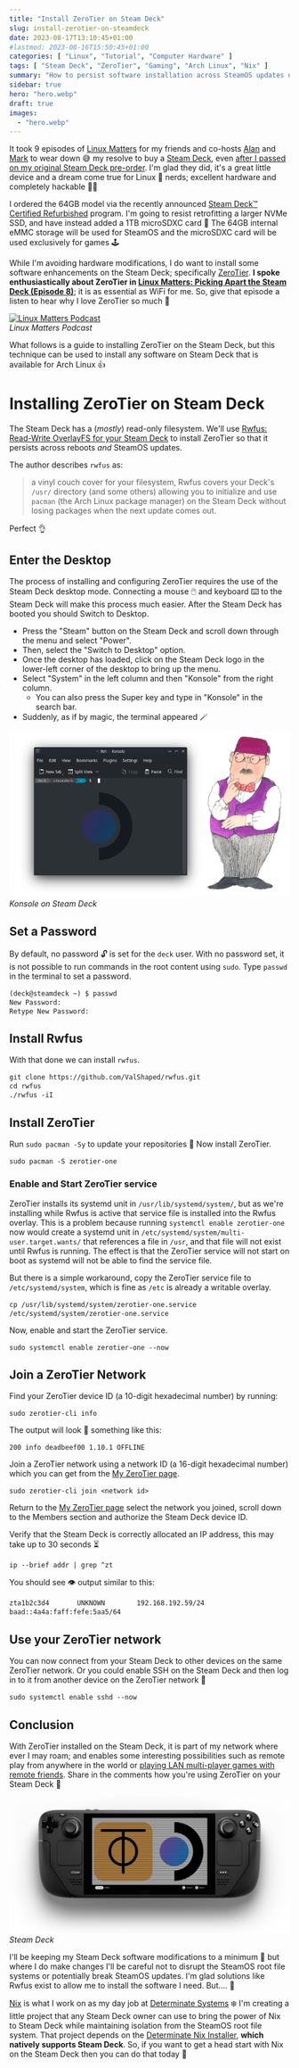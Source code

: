 ```yaml
---
title: "Install ZeroTier on Steam Deck"
slug: install-zerotier-on-steamdeck
date: 2023-08-17T13:10:45+01:00
#lastmod: 2023-08-16T15:50:45+01:00
categories: [ "Linux", "Tutorial", "Computer Hardware" ]
tags: [ "Steam Deck", "ZeroTier", "Gaming", "Arch Linux", "Nix" ]
summary: "How to persist software installation across SteamOS updates on the Steam Deck."
sidebar: true
hero: "hero.webp"
draft: true
images:
  - "hero.webp"
---
```


It took 9 episodes of [Linux Matters](https://linuxmatters.sh) for my friends and co-hosts [Alan](https://linuxmatters.sh/host/apope/) and [Mark](https://linuxmatters.sh/host/mjohnson/) to wear down 😅 my resolve to buy a [Steam Deck](https://www.steamdeck.com/en/), even [after I passed on my original Steam Deck pre-order](/posts/steambox-vs-steamdeck/).
I'm glad they did, it's a great little device and a dream come true for Linux 🐧 nerds; excellent hardware and completely hackable 🧑‍💻

I ordered the 64GB model via the recently announced [Steam Deck™ Certified Refurbished](https://store.steampowered.com/sale/steamdeckrefurbished) program.
I'm going to resist retrofitting a larger NVMe SSD, and have instead added a 1TB microSDXC card 💾
The 64GB internal eMMC storage will be used for SteamOS and the microSDXC card will be used exclusively for games 🕹️

While I'm avoiding hardware modifications, I do want to install some software enhancements on the Steam Deck; specifically [ZeroTier](https://www.zerotier.com/).
**I spoke enthusiastically about ZeroTier in [Linux Matters: Picking Apart the Steam Deck (Episode 8)](https://linuxmatters.sh/episodes/8/)**; it is as essential as WiFi for me.
So, give that episode a listen to hear why I love ZeroTier so much 💖

<p class="text-center">
  <a href="https://linuxmatters.sh" target="_blank"><img src="https://linuxmatters.sh/img/episode/linuxmatters-banner-3000x750.webp" class="img-fluid" alt="Linux Matters Podcast"/></a>
  <br />
  <em>Linux Matters Podcast</em>
</p>

What follows is a guide to installing ZeroTier on the Steam Deck, but this technique can be used to install any software on Steam Deck that is available for Arch Linux 👍️

# Installing ZeroTier on Steam Deck

The Steam Deck has a (*mostly*) read-only filesystem.
We'll use [Rwfus: Read-Write OverlayFS for your Steam Deck](https://github.com/ValShaped/rwfus) to install ZeroTier so that it persists across reboots *and* SteamOS updates.

The author describes `rwfus` as:

> a vinyl couch cover for your filesystem, Rwfus covers your Deck's `/usr/` directory (and some others) allowing you to initialize and use `pacman` (the Arch Linux package manager) on the Steam Deck without losing packages when the next update comes out.

Perfect 👌️

## Enter the Desktop

The process of installing and configuring ZeroTier requires the use of the Steam Deck desktop mode.
Connecting a mouse 🖱️ and keyboard ⌨️ to the Steam Deck will make this process much easier.
After the Steam Deck has booted you should Switch to Desktop.

- Press the "Steam" button on the Steam Deck and scroll down through the menu and select "Power".
- Then, select the "Switch to Desktop" option.
- Once the desktop has loaded, click on the Steam Deck logo in the lower-left corner of the desktop to bring up the menu.
- Select "System" in the left column and then "Konsole" from the right column.
  - You can also press the Super key and type in "Konsole" in the search bar.
- Suddenly, as if by magic, the terminal appeared 🪄

<p class="text-center">
  <img src="./magic-terminal.webp" class="img-fluid" alt="Konsole"/>
  <br />
  <em>Konsole on Steam Deck</em>
</p>

## Set a Password

By default, no password 🔓️ is set for the `deck` user.
With no password set, it is not possible to run commands in the root content using `sudo`.
Type `passwd` in the terminal to set a password.

```shell
(deck@steamdeck ~) $ passwd
New Password:
Retype New Password:
```

## Install Rwfus

With that done we can install `rwfus`.

```shell
git clone https://github.com/ValShaped/rwfus.git
cd rwfus
./rwfus -iI
```

## Install ZeroTier

Run `sudo pacman -Sy` to update your repositories 🌿
Now install ZeroTier.

```shell
sudo pacman -S zerotier-one
```

### Enable and Start ZeroTier service

ZeroTier installs its systemd unit in `/usr/lib/systemd/system/`, but as we're installing while Rwfus is active that service file is installed into the Rwfus overlay.
This is a problem because running `systemctl enable zerotier-one` now would create a systemd unit in `/etc/systemd/system/multi-user.target.wants/` that references a file in `/usr`, and that file will not exist until Rwfus is running.
The effect is that the ZeroTier service will not start on boot as systemd will not be able to find the service file.

But there is a simple workaround, copy the ZeroTier service file to `/etc/systemd/system`, which is fine as `/etc` is already a writable overlay.

```shell
cp /usr/lib/systemd/system/zerotier-one.service /etc/systemd/system/zerotier-one.service
```

Now, enable and start the ZeroTier service.

```shell
sudo systemctl enable zerotier-one --now
```

## Join a ZeroTier Network

Find your ZeroTier device ID (a 10-digit hexadecimal number) by running:

```shell
sudo zerotier-cli info
```

The output will look 👀 something like this:

```text
200 info deadbeef00 1.10.1 OFFLINE
```

Join a ZeroTier network using a network ID (a 16-digit hexadecimal number) which you can get from the [My ZeroTier page](https://my.zerotier.com/).

```shell
sudo zerotier-cli join <network id>
```

Return to the [My ZeroTier page](https://my.zerotier.com/) select the network you joined, scroll down to the Members section and authorize the Steam Deck device ID.

Verify that the Steam Deck is correctly allocated an IP address, this may take up to 30 seconds ⏳️

```shell
ip --brief addr | grep ^zt
```

You should see 👁️ output similar to this:

```text
zta1b2c3d4       UNKNOWN        192.168.192.59/24 baad::4a4a:faff:fefe:5aa5/64
```

## Use your ZeroTier network

You can now connect from your Steam Deck to other devices on the same ZeroTier network.
Or you could enable SSH on the Steam Deck and then log in to it from another device on the ZeroTier network 💪

```shell
sudo systemctl enable sshd --now
```

## Conclusion

With ZeroTier installed on the Steam Deck, it is part of my network where ever I may roam; and enables some interesting possibilities such as remote play from anywhere in the world or [playing LAN multi-player games with remote friends](https://steamcommunity.com/sharedfiles/filedetails/?id=2632149295).
Share in the comments how you're using ZeroTier on your Steam Deck 💬

<p class="text-center">
  <img src="./SteamDeck-ZeroTier.webp" class="img-fluid" alt="Steam Deck with ZeroTier"/>
  <br />
  <em>Steam Deck</em>
</p>

I'll be keeping my Steam Deck software modifications to a minimum 🤏 but where I do make changes I'll be careful not to disrupt the SteamOS root file systems or potentially break SteamOS updates.
I'm glad solutions like Rwfus exist to allow me to install the software I need. But.... 🤔

[Nix](https://nixos.org) is what I work on as my day job at [Determinate Systems](https://determinate.systems) ❄️
I'm creating a little project that any Steam Deck owner can use to bring the power of Nix to Steam Deck while maintaining isolation from the SteamOS root file system.
That project depends on the [Determinate Nix Installer](https://github.com/DeterminateSystems/nix-installer), **which natively supports Steam Deck**.
So, if you want to get a head start with Nix on the Steam Deck then you can do that today 🙂
